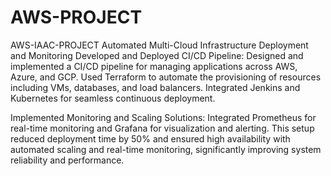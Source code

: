 # AWS-PROJECT
AWS-IAAC-PROJECT
Automated Multi-Cloud Infrastructure Deployment and Monitoring
Developed and Deployed CI/CD Pipeline: Designed and implemented a CI/CD pipeline for managing applications across AWS, Azure, and GCP. Used Terraform to automate the provisioning of resources including VMs, databases, and load balancers. Integrated Jenkins and Kubernetes for seamless continuous deployment.

Implemented Monitoring and Scaling Solutions: Integrated Prometheus for real-time monitoring and Grafana for visualization and alerting. This setup reduced deployment time by 50% and ensured high availability with automated scaling and real-time monitoring, significantly improving system reliability and performance.
